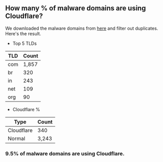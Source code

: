 ## How many % of malware domains are using Cloudflare?


We downloaded the malware domains from [here](https://urlhaus.abuse.ch) and filter out duplicates.
Here's the result.


[//]: # (start replacement)


- Top 5 TLDs

| TLD | Count |
| --- | --- |
| com | 1,857 |
| br | 320 |
| in | 243 |
| net | 109 |
| org | 90 |


- Cloudflare %

| Type | Count |
| --- | --- |
| Cloudflare | 340 |
| Normal | 3,243 |


### 9.5% of malware domains are using Cloudflare.